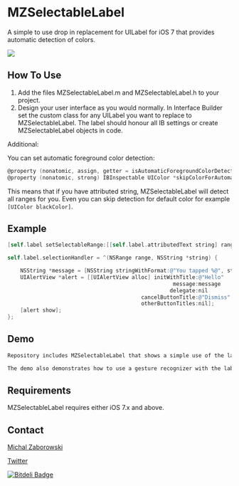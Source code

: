 MZSelectableLabel
===========

A simple to use drop in replacement for UILabel for iOS 7 that provides automatic detection of colors.

[![](https://raw.github.com/m1entus/MZSelectableLabel/master/Screens/screen1.png)](https://raw.github.com/m1entus/MZSelectableLabel/master/Screens/screen1.png)

## How To Use

1. Add the files MZSelectableLabel.m and MZSelectableLabel.h to your project.
2. Design your user interface as you would normally. In Interface Builder set the custom class for any UILabel you want to replace to MZSelectableLabel.
The label should honour all IB settings or create MZSelectableLabel objects in code.

Additional:

You can set automatic foreground color detection:
```objective-c
@property (nonatomic, assign, getter = isAutomaticForegroundColorDetectionEnabled) IBInspectable BOOL automaticForegroundColorDetectionEnabled;
@property (nonatomic, strong) IBInspectable UIColor *skipColorForAutomaticDetection;
```

This means that if you have attributed string, MZSelectableLabel will detect all ranges for you.
Even you can skip detection for default color for example `[UIColor blackColor]`.

## Example

```objective-c
[self.label setSelectableRange:[[self.label.attributedText string] rangeOfString:@"Tap me"] hightlightedBackgroundColor:[UIColor colorWithWhite:0.3 alpha:0.3]];

self.label.selectionHandler = ^(NSRange range, NSString *string) {

    NSString *message = [NSString stringWithFormat:@"You tapped %@", string];
    UIAlertView *alert = [[UIAlertView alloc] initWithTitle:@"Hello"
                                                    message:message
                                                   delegate:nil
                                          cancelButtonTitle:@"Dismiss"
                                          otherButtonTitles:nil];
    [alert show];
};
```

## Demo

```objective-c
Repository includes MZSelectableLabel that shows a simple use of the label in a storyboard with examples for implementing tappable links.

The demo also demonstrates how to use a gesture recognizer with the label to implement a long press on a link, which uses the rangeValueAtLocation method.
```

## Requirements

MZSelectableLabel requires either iOS 7.x and above.


## Contact

[Michal Zaborowski](http://github.com/m1entus)

[Twitter](https://twitter.com/iMientus)


[![Bitdeli Badge](https://d2weczhvl823v0.cloudfront.net/m1entus/mzselectablelabel/trend.png)](https://bitdeli.com/free "Bitdeli Badge")

